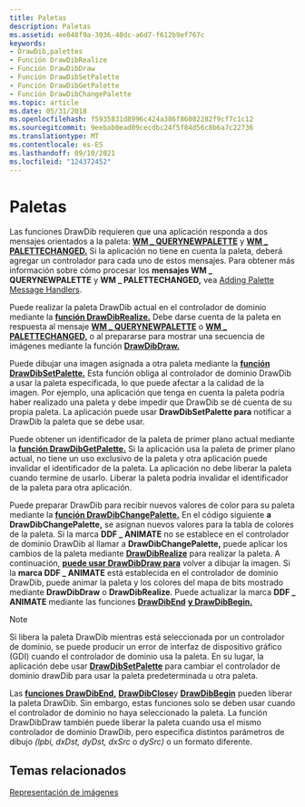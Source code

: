 ```yaml
---
title: Paletas
description: Paletas
ms.assetid: ee048f9a-3036-40dc-a6d7-f612b9ef767c
keywords:
- DrawDib,palettes
- Función DrawDibRealize
- Función DrawDibDraw
- Función DrawDibSetPalette
- Función DrawDibGetPalette
- Función DrawDibChangePalette
ms.topic: article
ms.date: 05/31/2018
ms.openlocfilehash: f5935831d8996c424a386f86082282f9cf7c1c12
ms.sourcegitcommit: 9eebab0ead09cecdbc24f5f84d56c8b6a7c22736
ms.translationtype: MT
ms.contentlocale: es-ES
ms.lasthandoff: 09/10/2021
ms.locfileid: "124372452"
---
```

# <a name="palettes"></a>Paletas

Las funciones DrawDib requieren que una aplicación responda a dos mensajes orientados a la paleta: [**WM \_ QUERYNEWPALETTE**](/windows/desktop/gdi/wm-querynewpalette) y [**WM \_ PALETTECHANGED.**](/windows/desktop/gdi/wm-palettechanged) Si la aplicación no tiene en cuenta la paleta, deberá agregar un controlador para cada uno de estos mensajes. Para obtener más información sobre cómo procesar los **mensajes WM \_ QUERYNEWPALETTE** y **WM \_ PALETTECHANGED,** vea [Adding Palette Message Handlers](adding-palette-message-handlers.md).

Puede realizar la paleta DrawDib actual en el controlador de dominio mediante la [**función DrawDibRealize.**](/windows/desktop/api/Vfw/nf-vfw-drawdibrealize) Debe darse cuenta de la paleta en respuesta al mensaje [**WM \_ QUERYNEWPALETTE**](/windows/desktop/gdi/wm-querynewpalette) o [**WM \_ PALETTECHANGED,**](/windows/desktop/gdi/wm-palettechanged) o al prepararse para mostrar una secuencia de imágenes mediante la función [**DrawDibDraw.**](/windows/desktop/api/Vfw/nf-vfw-drawdibdraw)

Puede dibujar una imagen asignada a otra paleta mediante la [**función DrawDibSetPalette.**](/windows/desktop/api/Vfw/nf-vfw-drawdibsetpalette) Esta función obliga al controlador de dominio DrawDib a usar la paleta especificada, lo que puede afectar a la calidad de la imagen. Por ejemplo, una aplicación que tenga en cuenta la paleta podría haber realizado una paleta y debe impedir que DrawDib se dé cuenta de su propia paleta. La aplicación puede usar **DrawDibSetPalette para** notificar a DrawDib la paleta que se debe usar.

Puede obtener un identificador de la paleta de primer plano actual mediante la [**función DrawDibGetPalette.**](/windows/desktop/api/Vfw/nf-vfw-drawdibgetpalette) Si la aplicación usa la paleta de primer plano actual, no tiene un uso exclusivo de la paleta y otra aplicación puede invalidar el identificador de la paleta. La aplicación no debe liberar la paleta cuando termine de usarlo. Liberar la paleta podría invalidar el identificador de la paleta para otra aplicación.

Puede preparar DrawDib para recibir nuevos valores de color para su paleta mediante la [**función DrawDibChangePalette.**](/windows/desktop/api/Vfw/nf-vfw-drawdibchangepalette) En el código siguiente **a DrawDibChangePalette,** se asignan nuevos valores para la tabla de colores de la paleta. Si la marca **DDF \_ ANIMATE** no se establece en el controlador de dominio DrawDib al llamar a **DrawDibChangePalette,** puede aplicar los cambios de la paleta mediante [**DrawDibRealize**](/windows/desktop/api/Vfw/nf-vfw-drawdibrealize) para realizar la paleta. A continuación, [**puede usar DrawDibDraw para**](/windows/desktop/api/Vfw/nf-vfw-drawdibdraw) volver a dibujar la imagen. Si la **marca DDF \_ ANIMATE** está establecida en el controlador de dominio DrawDib, puede animar la paleta y los colores del mapa de bits mostrado mediante **DrawDibDraw** o **DrawDibRealize**. Puede actualizar la marca **DDF \_ ANIMATE** mediante las funciones [**DrawDibEnd**](/windows/desktop/api/Vfw/nf-vfw-drawdibend) [**y DrawDibBegin.**](/windows/desktop/api/Vfw/nf-vfw-drawdibbegin)

> [!Note]  
> Si libera la paleta DrawDib mientras está seleccionada por un controlador de dominio, se puede producir un error de interfaz de dispositivo gráfico (GDI) cuando el controlador de dominio usa la paleta. En su lugar, la aplicación debe usar [**DrawDibSetPalette**](/windows/desktop/api/Vfw/nf-vfw-drawdibsetpalette) para cambiar el controlador de dominio drawDib para usar la paleta predeterminada u otra paleta.

 

Las [**funciones DrawDibEnd,**](/windows/desktop/api/Vfw/nf-vfw-drawdibend) [**DrawDibClose**](/windows/desktop/api/Vfw/nf-vfw-drawdibclose)y [**DrawDibBegin**](/windows/desktop/api/Vfw/nf-vfw-drawdibbegin) pueden liberar la paleta DrawDib. Sin embargo, estas funciones solo se deben usar cuando el controlador de dominio no haya seleccionado la paleta. La función DrawDibDraw también puede liberar la paleta cuando usa el mismo controlador de dominio DrawDib, pero especifica distintos parámetros de dibujo *(lpbi,* *dxDst,* *dyDst,* *dxSrc* o *dySrc)* o un formato diferente.

## <a name="related-topics"></a>Temas relacionados

<dl> <dt>

[Representación de imágenes](image-rendering.md)
</dt> </dl>

 

 